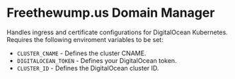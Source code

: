 # Freethewump.us Domain Manager
Handles ingress and certificate configurations for DigitalOcean Kubernetes. Requires the following enviroment variables to be set:
- `CLUSTER_CNAME` - Defines the cluster CNAME.
- `DIGITALOCEAN_TOKEN` - Defines your DigitalOcean token.
- `CLUSTER_ID` - Defines the DigitalOcean cluster ID.

